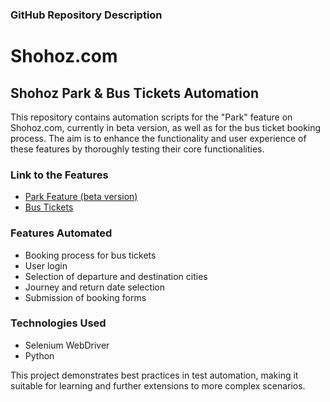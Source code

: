 ### GitHub Repository Description

# Shohoz.com

## Shohoz Park & Bus Tickets Automation

This repository contains automation scripts for the "Park" feature on Shohoz.com, currently in beta version, as well as for the bus ticket booking process. The aim is to enhance the functionality and user experience of these features by thoroughly testing their core functionalities.

### Link to the Features

- [Park Feature (beta version)](link-to-park-feature)
- [Bus Tickets](link-to-bus-tickets)

### Features Automated

- Booking process for bus tickets
- User login
- Selection of departure and destination cities
- Journey and return date selection
- Submission of booking forms

### Technologies Used

- Selenium WebDriver
- Python

This project demonstrates best practices in test automation, making it suitable for learning and further extensions to more complex scenarios.
